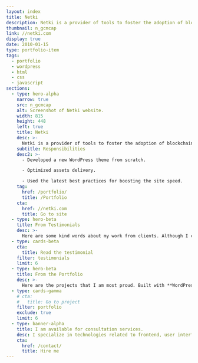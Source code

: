 ```yaml
---
layout: index
title: Netki
description: Netki is a provider of tools to foster the adoption of blockchain technology from Los Angeles, United States. The website runs on WordPress and WPEngine.
thumbnail: n_gcmcap
link: //netki.com
display: true
date: 2010-01-15
type: portfolio-item
tags:
  - portfolio
  - wordpress
  - html
  - css
  - javascript
sections:
  - type: hero-alpha
    narrow: true
    src: n_gcmcap
    alt: Screenshot of Netki website.
    width: 815
    height: 448
    left: true
    title: Netki
    desc: >-
      Netki is a provider of tools to foster the adoption of blockchain technology from Los Angeles, United States. The website runs on WordPress and WPEngine.
    subtitle: Responsibilities
    desc2: >-
      - Developed a new WordPress theme from scratch.

      - Optimized assets delivery.

      - Used the latest best practices for boosting the site speed.
    tag:
      href: /portfolio/
      title: /Portfolio
    cta:
      href: //netki.com
      title: Go to site
  - type: hero-beta
    title: From Testimonials
    desc: >-
      Here are some kind words about my work from clients. Although I collaborated with clients from more than 10 countries, most of them come from **The United States**.
  - type: cards-beta
    cta:
      title: Read the testimonial
    filter: testimonials
    limit: 6
  - type: hero-beta
    title: From the Portfolio
    desc: >-
      Here are the projects that I am most proud. Built with **WordPress**, **Shopify**, **Jekyll**, and **Hugo**, among others.
  - type: cards-gamma
    # cta:
    #   title: Go to project
    filter: portfolio
    exclude: true
    limit: 6
  - type: banner-alpha
    title: I am available for consultation services.
    desc: I specialize in technologies related to frontend, user interface, and website development.
    cta:
      href: /contact/
      title: Hire me
---
```

